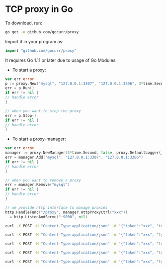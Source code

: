 # TCP proxy in Go

To download, run:

```bash
go get -u github.com/gocurr/proxy
```

Import it in your program as:

```go
import "github.com/gocurr/proxy"
```

It requires Go 1.11 or later due to usage of Go Modules.

- To start a proxy:

```go
var err error
p := proxy.New("mysql", "127.0.0.1:3307", "127.0.0.1:3306", 3*time.Second, false, proxy.DefaultLogger{})
err = p.Run()
if err != nil {
// handle error
}

// when you want to stop the proxy
err = p.Stop()
if err != nil {
// handle error
}
```

- To start a proxy-manager:

```go
var err error
manager := proxy.NewManager(3*time.Second, false, proxy.DefaultLogger{})
err = manager.Add("mysql", "127.0.0.1:3307", "127.0.0.1:3306")
if err != nil {
// handle error
}

// when you want to remove a proxy
err = manager.Remove("mysql")
if err != nil {
// handle error
}

// we provide http interface to manage proxies
http.HandleFunc("/proxy", manager.HttpProxyCtrl("xxx"))
_ = http.ListenAndServe(":9000", nil)
```

```bash
curl -X POST -H "Content-Type:application/json" -d '{"token":"xxx", "type":"details"}' http://127.0.0.1:9000/proxy
```

```bash
curl -X POST -H "Content-Type:application/json" -d '{"token":"xxx", "type":"start", "name":"mysql"}' http://127.0.0.1:9000/proxy
```

```bash
curl -X POST -H "Content-Type:application/json" -d '{"token":"xxx", "type":"stop", "name":"mysql"}' http://127.0.0.1:9000/proxy
```

```bash
curl -X POST -H "Content-Type:application/json" -d '{"token":"xxx", "type":"insert", "name":"http-proxy", "local":"127.0.0.1:9091", "remote":"127.0.0.1:80"}' http://127.0.0.1:9000/proxy
```

```bash
curl -X POST -H "Content-Type:application/json" -d '{"token":"xxx", "type":"delete", "name":"http-proxy"}' http://127.0.0.1:9000/proxy
```


